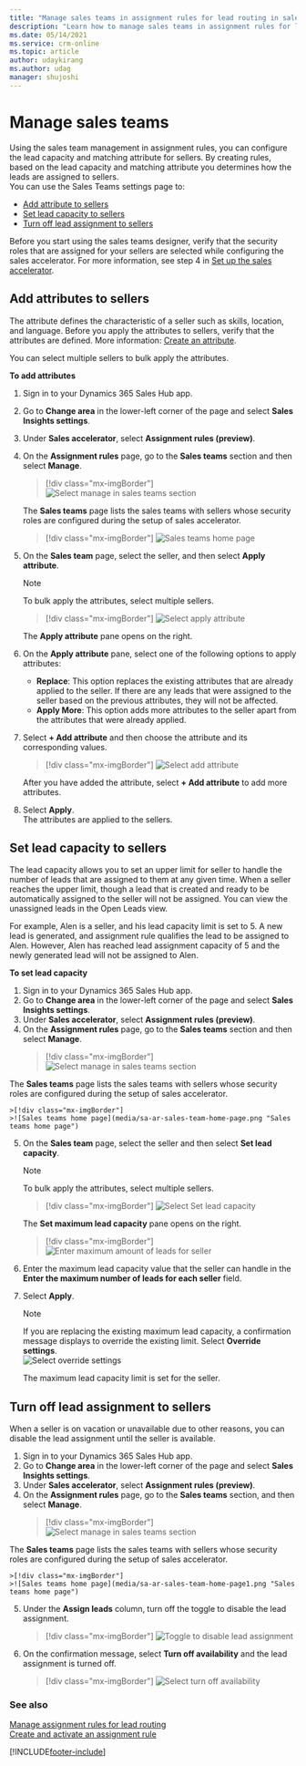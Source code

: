 ```yaml
---
title: "Manage sales teams in assignment rules for lead routing in sales accelerator | MicrosoftDocs"
description: "Learn how to manage sales teams in assignment rules for lead routing in sales accelerator."
ms.date: 05/14/2021
ms.service: crm-online
ms.topic: article
author: udaykirang
ms.author: udag
manager: shujoshi
---
```


# Manage sales teams    
Using the sales team management in assignment rules, you can configure the lead capacity and matching attribute for sellers. By creating rules, based on the lead capacity and matching attribute you determines how the leads are assigned to sellers.     
You can use the Sales Teams settings page to:    
-	[Add attribute to sellers](#add-attributes-to-sellers)   
-	[Set lead capacity to sellers](#set-lead-capacity-to-sellers)    
-	[Turn off lead assignment to sellers](#turn-off-lead-assignment-to-sellers)

Before you start using the sales teams designer, verify that the security roles that are assigned for your sellers are selected while configuring the sales accelerator. For more information, see step 4 in [Set up the sales accelerator](enable-configure-sales-accelerator.md).     

## Add attributes to sellers    
The attribute defines the characteristic of a seller such as skills, location, and language. Before you apply the attributes to sellers, verify that the attributes are defined. More information: [Create an attribute](manage-seller-attributes.md#create-an-attribute).    

You can select multiple sellers to bulk apply the attributes.

**To add attributes**

1.	Sign in to your Dynamics 365 Sales Hub app.   
2.	Go to **Change area** in the lower-left corner of the page and select **Sales Insights settings**.   
3.	Under **Sales accelerator**, select **Assignment rules (preview)**.   
4.	On the **Assignment rules** page, go to the **Sales teams** section and then select **Manage**.    
    >[!div class="mx-imgBorder"]
    >![Select manage in sales teams section](media/sa-ar-sales-team-section.png "Select manage in sales teams section")   

    The **Sales teams** page lists the sales teams with sellers whose security roles are configured during the setup of sales accelerator.   

    >[!div class="mx-imgBorder"]
    >![Sales teams home page](media/sa-ar-sales-team-home-page.png "Sales teams home page")   

5.	On the **Sales team** page, select the seller, and then select **Apply attribute**.  

    >[!NOTE]
    >To bulk apply the attributes, select multiple sellers.   

    >[!div class="mx-imgBorder"]
    >![Select apply attribute](media/sa-ar-sales-team-apply-attribute.png "Select apply attribute")  

    The **Apply attribute** pane opens on the right.   

6.	On the **Apply attribute** pane, select one of the following options to apply attributes:    
    -	**Replace**: This option replaces the existing attributes that are already applied to the seller. If there are any leads that were assigned to the seller based on the previous attributes, they will not be affected.    
    -	**Apply More**: This option adds more attributes to the seller apart from the attributes that were already applied.
7.	Select **+ Add attribute** and then choose the attribute and its corresponding values.
    >[!div class="mx-imgBorder"]
    >![Select add attribute](media/sa-ar-sales-team-add-attribute.png "Select add attribute")   
 
    After you have added the attribute, select **+ Add attribute** to add more attributes.
8.	Select **Apply**.    
    The attributes are applied to the sellers.

## Set lead capacity to sellers   
The lead capacity allows you to set an upper limit for seller to handle the number of leads that are assigned to them at any given time. When a seller reaches the upper limit, though a lead that is created and ready to be automatically assigned to the seller will not be assigned. You can view the unassigned leads in the Open Leads view.   

For example, Alen is a seller, and his lead capacity limit is set to 5. A new lead is generated, and assignment rule qualifies the lead to be assigned to Alen. However, Alen has reached lead assignment capacity of 5 and the newly generated lead will not be assigned to Alen.   

**To set lead capacity**

1.	Sign in to your Dynamics 365 Sales Hub app.   
2.	Go to **Change area** in the lower-left corner of the page and select **Sales Insights settings**.   
3.	Under **Sales accelerator**, select **Assignment rules (preview)**.   
4.	On the **Assignment rules** page, go to the **Sales teams** section and then select **Manage**.    
    >[!div class="mx-imgBorder"]
    >![Select manage in sales teams section](media/sa-ar-sales-team-section.png "Select manage in sales teams section")   

   The **Sales teams** page lists the sales teams with sellers whose security roles are configured during the setup of sales accelerator.     

    >[!div class="mx-imgBorder"]
    >![Sales teams home page](media/sa-ar-sales-team-home-page.png "Sales teams home page")   

5.	On the **Sales team** page, select the seller and then select **Set lead capacity**.  

    >[!NOTE]
    >To bulk apply the attributes, select multiple sellers.   

    >[!div class="mx-imgBorder"]
    >![Select Set lead capacity](media/sa-ar-sales-team-set-lead-capacity.png "Select Set lead capacity")   

    The **Set maximum lead capacity** pane opens on the right.   

    >[!div class="mx-imgBorder"]
    >![Enter maximum amount of leads for seller](media/sa-ar-sales-team-enter-lead-capacity.png "Enter maximum amount of leads for seller")   

6.	Enter the maximum lead capacity value that the seller can handle in the **Enter the maximum number of leads for each seller** field.    
7.	Select **Apply**.    

    >[!NOTE]
    >If you are replacing the existing maximum lead capacity, a confirmation message displays to override the existing limit. Select **Override settings**.    
    >![Select override settings](media/sa-ar-sales-team-select-override-settings.png "Select override settings") 
 
    The maximum lead capacity limit is set for the seller.

## Turn off lead assignment to sellers

When a seller is on vacation or unavailable due to other reasons, you can disable the lead assignment until the seller is available. 
  
1.	Sign in to your Dynamics 365 Sales Hub app.   
2.	Go to **Change area** in the lower-left corner of the page and select **Sales Insights settings**.   
3.	Under **Sales accelerator**, select **Assignment rules (preview)**.   
4.	On the **Assignment rules** page, go to the **Sales teams** section, and then select **Manage**.    
    >[!div class="mx-imgBorder"]
    >![Select manage in sales teams section](media/sa-ar-sales-team-section.png "Select manage in sales teams section")   

   The **Sales teams** page lists the sales teams with sellers whose security roles are configured during the setup of sales accelerator.   

    >[!div class="mx-imgBorder"]
    >![Sales teams home page](media/sa-ar-sales-team-home-page1.png "Sales teams home page")   

5. Under the **Assign leads** column, turn off the toggle to disable the lead assignment.   
    >[!div class="mx-imgBorder"]
    >![Toggle to disable lead assignment](media/sa-ar-sales-team-disable-lead-assignment.png "Toggle to disable lead assignment")   

6. On the confirmation message, select **Turn off availability** and the lead assignment is turned off.  
    >[!div class="mx-imgBorder"]
    >![Select turn off availability](media/sa-ar-sales-team-turnoff-availability-confirmation-message.png "Select turn off availability")

### See also

[Manage assignment rules for lead routing](create-manage-assignment-rules-lead-routing.md)    
[Create and activate an assignment rule](create-and-activate-assignment-rule.md)

[!INCLUDE[footer-include](../includes/footer-banner.md)]
